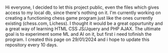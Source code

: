 Hi everyone,
I decided to let this project public, even the files which gives access to my local db, since there's nothing on it.
I'm currently working on creating a functioning chess game program just like the ones currently existing (chess.com, Lichess).
I thought it would be a great oppurtunity and a great way of learning HTML CSS JS/Jquery and PHP AJAX. 
The ultimate goal is to experiment some ML and AI on it, but first i need tofinish the program. 
I created this page on 29/01/2024 and i hope to update this repository every 10 days. 
